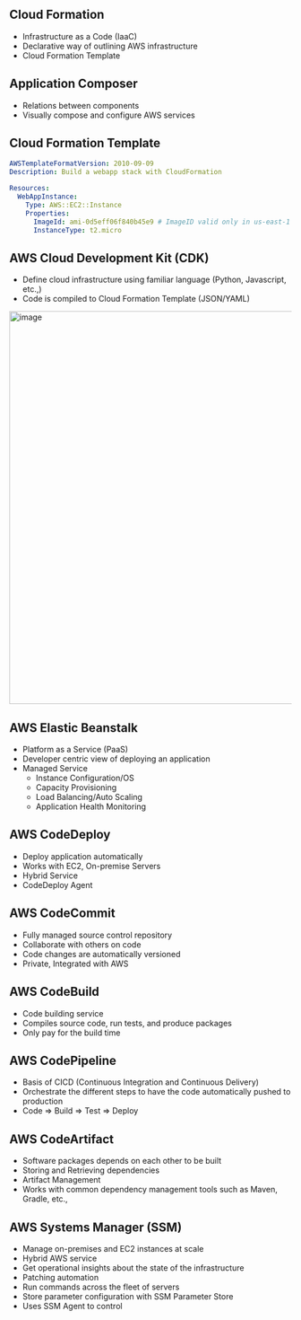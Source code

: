 ## Cloud Formation
- Infrastructure as a Code (IaaC)
- Declarative way of outlining AWS infrastructure
- Cloud Formation Template

## Application Composer
- Relations between components
- Visually compose and configure AWS services

## Cloud Formation Template
```yaml
AWSTemplateFormatVersion: 2010-09-09
Description: Build a webapp stack with CloudFormation

Resources:
  WebAppInstance:
    Type: AWS::EC2::Instance
    Properties:
      ImageId: ami-0d5eff06f840b45e9 # ImageID valid only in us-east-1 region
      InstanceType: t2.micro
```

## AWS Cloud Development Kit (CDK)
- Define cloud infrastructure using familiar language (Python, Javascript, etc.,)
- Code is compiled to Cloud Formation Template (JSON/YAML)

<img width="700" alt="image" src="https://github.com/user-attachments/assets/9482f05e-6a81-4726-8e51-fa072682cc6d">

## AWS Elastic Beanstalk
- Platform as a Service (PaaS)
- Developer centric view of deploying an application
- Managed Service
  - Instance Configuration/OS
  - Capacity Provisioning
  - Load Balancing/Auto Scaling
  - Application Health Monitoring

## AWS CodeDeploy
- Deploy application automatically
- Works with EC2, On-premise Servers
- Hybrid Service
- CodeDeploy Agent

## AWS CodeCommit
- Fully managed source control repository
- Collaborate with others on code
- Code changes are automatically versioned
- Private, Integrated with AWS

## AWS CodeBuild
- Code building service
- Compiles source code, run tests, and produce packages
- Only pay for the build time

## AWS CodePipeline
- Basis of CICD (Continuous Integration and Continuous Delivery)
- Orchestrate the different steps to have the code automatically pushed to production
- Code => Build => Test => Deploy

## AWS CodeArtifact
- Software packages depends on each other to be built
- Storing and Retrieving dependencies
- Artifact Management
- Works with common dependency management tools such as Maven, Gradle, etc.,

## AWS Systems Manager (SSM)
- Manage on-premises and EC2 instances at scale
- Hybrid AWS service
- Get operational insights about the state of the infrastructure
- Patching automation
- Run commands across the fleet of servers
- Store parameter configuration with SSM Parameter Store
- Uses SSM Agent to control
